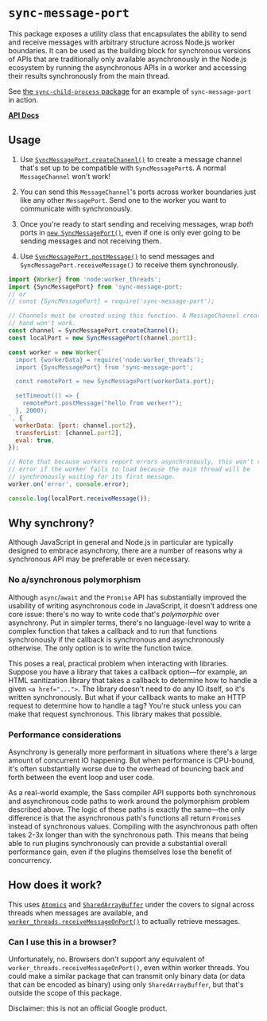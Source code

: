 # `sync-message-port`

This package exposes a utility class that encapsulates the ability to send and
receive messages with arbitrary structure across Node.js worker boundaries. It
can be used as the building block for synchronous versions of APIs that are
traditionally only available asynchronously in the Node.js ecosystem by running
the asynchronous APIs in a worker and accessing their results synchronously from
the main thread.

See [the `sync-child-process` package] for an example of `sync-message-port` in
action.

[the `sync-child-process` package]: https://github.com/sass/sync-child-process

[**API Docs**]

[**API Docs**]: https://sass.github.io/sync-message-port/classes/SyncMessagePort.html

## Usage

1. Use [`SyncMessagePort.createChanenl()`] to create a message channel that's
   set up to be compatible with `SyncMessagePort`s. A normal `MessageChannel`
   won't work!

2. You can send this `MessageChannel`'s ports across worker boundaries just like
   any other `MessagePort`. Send one to the worker you want to communicate with
   synchronously.

3. Once you're ready to start sending and receiving messages, wrap *both* ports
   in [`new SyncMessagePort()`], even if one is only ever going to be sending
   messages and not receiving them.

4. Use [`SyncMessagePort.postMessage()`] to send messages and
   `SyncMessagePort.receiveMessage()` to receive them synchronously.

[`SyncMessagePort.createChanenl()`]: https://sass.github.io/sync-message-port/classes/SyncMessagePort.html#createChannel
[`new SyncMessagePort()`]: https://sass.github.io/sync-message-port/classes/SyncMessagePort.html#constructor
[`SyncMessagePort.postMessage()`]: https://sass.github.io/sync-message-port/classes/SyncMessagePort.html#postMessage
[`SyncMessagePort.receiveMessage()`]: https://sass.github.io/sync-message-port/classes/SyncMessagePort.html#receiveMessage

```js
import {Worker} from 'node:worker_threads';
import {SyncMessagePort} from 'sync-message-port;
// or
// const {SyncMessagePort} = require('sync-message-port');

// Channels must be created using this function. A MessageChannel created by
// hand won't work.
const channel = SyncMessagePort.createChannel();
const localPort = new SyncMessagePort(channel.port1);

const worker = new Worker(`
  import {workerData} = require('node:worker_threads');
  import {SyncMessagePort} from 'sync-message-port';

  const remotePort = new SyncMessagePort(workerData.port);

  setTimeout(() => {
    remotePort.postMessage("hello from worker!");
  }, 2000);
`, {
  workerData: {port: channel.port2},
  transferList: [channel.port2],
  eval: true,
});

// Note that because workers report errors asynchronously, this won't report an
// error if the worker fails to load because the main thread will be
// synchronously waiting for its first message.
worker.on('error', console.error);

console.log(localPort.receiveMessage());
```

## Why synchrony?

Although JavaScript in general and Node.js in particular are typically designed
to embrace asynchrony, there are a number of reasons why a synchronous API may
be preferable or even necessary.

### No a/synchronous polymorphism

Although `async`/`await` and the `Promise` API has substantially improved the
usability of writing asynchronous code in JavaScript, it doesn't address one
core issue: there's no way to write code that's *polymorphic* over asynchrony.
Put in simpler terms, there's no language-level way to write a complex function
that takes a callback and to run that functions synchronously if the callback is
synchronous and asynchronously otherwise. The only option is to write the
function twice.

This poses a real, practical problem when interacting with libraries. Suppose
you have a library that takes a callback option—for example, an HTML
sanitization library that takes a callback to determine how to handle a given
`<a href="...">`. The library doesn't need to do any IO itself, so it's written
synchronously. But what if your callback wants to make an HTTP request to
determine how to handle a tag? You're stuck unless you can make that request
synchronous. This library makes that possible.

### Performance considerations

Asynchrony is generally more performant in situations where there's a large
amount of concurrent IO happening. But when performance is CPU-bound, it's often
substantially worse due to the overhead of bouncing back and forth between the
event loop and user code.

As a real-world example, the Sass compiler API supports both synchronous and
asynchronous code paths to work around the polymorphism problem described above.
The logic of these paths is exactly the same—the only difference is that the
asynchronous path's functions all return `Promise`s instead of synchronous
values. Compiling with the asynchronous path often takes 2-3x longer than with
the synchronous path. This means that being able to run plugins synchronously
can provide a substantial overall performance gain, even if the plugins
themselves lose the benefit of concurrency.

## How does it work?

This uses [`Atomics`] and [`SharedArrayBuffer`] under the covers to signal
across threads when messages are available, and
[`worker_threads.receiveMessageOnPort()`] to actually retrieve messages.

[`Atomics`]: https://developer.mozilla.org/en-US/docs/Web/JavaScript/Reference/Global_Objects/Atomics
[`SharedArrayBuffer`]: https://developer.mozilla.org/en-US/docs/Web/JavaScript/Reference/Global_Objects/SharedArrayBuffer
[`worker_threads.receiveMessageOnPort()`]: https://nodejs.org/api/worker_threads.html#workerreceivemessageonportport

### Can I use this in a browser?

Unfortunately, no. Browsers don't support any equivalent of
`worker_threads.receiveMessageOnPort()`, even within worker threads. You could
make a similar package that can transmit only binary data (or data that can be
encoded as binary) using only `SharedArrayBuffer`, but that's outside the scope
of this package.

Disclaimer: this is not an official Google product.
